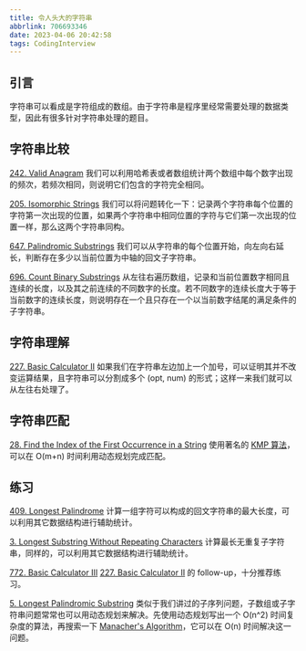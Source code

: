 ```yaml
---
title: 令人头大的字符串
abbrlink: 706693346
date: 2023-04-06 20:42:58
tags: CodingInterview
---
```

## 引言
字符串可以看成是字符组成的数组。由于字符串是程序里经常需要处理的数据类型，因此有很多针对字符串处理的题目。

## 字符串比较
[242. Valid Anagram](https://leetcode.com/problems/valid-anagram/)
我们可以利用哈希表或者数组统计两个数组中每个数字出现的频次，若频次相同，则说明它们包含的字符完全相同。

[205. Isomorphic Strings](https://leetcode.com/problems/isomorphic-strings/)
我们可以将问题转化一下：记录两个字符串每个位置的字符第一次出现的位置，如果两个字符串中相同位置的字符与它们第一次出现的位置一样，那么这两个字符串同构。

[647. Palindromic Substrings](https://leetcode.com/problems/palindromic-substrings/)
我们可以从字符串的每个位置开始，向左向右延长，判断存在多少以当前位置为中轴的回文子字符串。

[696. Count Binary Substrings](https://leetcode.com/problems/count-binary-substrings/)
从左往右遍历数组，记录和当前位置数字相同且连续的长度，以及其之前连续的不同数字的长度。若不同数字的连续长度大于等于当前数字的连续长度，则说明存在一个且只存在一个以当前数字结尾的满足条件的子字符串。
<!--more-->
## 字符串理解
[227. Basic Calculator II](https://leetcode.com/problems/basic-calculator-ii/)
如果我们在字符串左边加上一个加号，可以证明其并不改变运算结果，且字符串可以分割成多个 (opt, num) 的形式；这样一来我们就可以从左往右处理了。

## 字符串匹配
[28. Find the Index of the First Occurrence in a String](https://leetcode.com/problems/find-the-index-of-the-first-occurrence-in-a-string/)
使用著名的 [KMP 算法](https://en.wikipedia.org/wiki/Knuth%E2%80%93Morris%E2%80%93Pratt_algorithm)，可以在 O(m+n) 时间利用动态规划完成匹配。

## 练习
[409. Longest Palindrome](https://leetcode.com/problems/longest-palindrome/)
计算一组字符可以构成的回文字符串的最大长度，可以利用其它数据结构进行辅助统计。

[3. Longest Substring Without Repeating Characters](https://leetcode.com/problems/longest-substring-without-repeating-characters/)
计算最长无重复子字符串，同样的，可以利用其它数据结构进行辅助统计。

[772. Basic Calculator III](https://leetcode.com/problems/basic-calculator-iii/)
[227. Basic Calculator II](https://leetcode.com/problems/basic-calculator-ii/) 的 follow-up，十分推荐练习。

[5. Longest Palindromic Substring](https://leetcode.com/problems/longest-palindromic-substring/)
类似于我们讲过的子序列问题，子数组或子字符串问题常常也可以用动态规划来解决。先使用动态规划写出一个 O(n^2) 时间复杂度的算法，再搜索一下 [Manacher's Algorithm](https://en.wikipedia.org/wiki/Longest_palindromic_substring)，它可以在 O(n) 时间解决这一问题。
